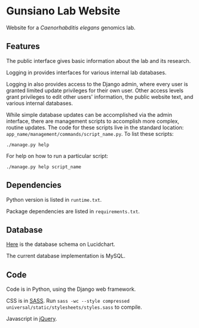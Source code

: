 # Gunsiano Lab Website

Website for a _Caenorhabditis elegans_ genomics lab.


## Features

The public interface gives basic information about the lab and its research.

Logging in provides interfaces for various internal lab databases.

Logging in also provides access to the Django admin, where every user 
is granted limited update privileges for their own user.
Other access levels grant privileges to edit other users' information,
the public website text, and various internal databases.

While simple database updates can be accomplished via the admin interface,
there are management scripts to accomplish more complex, routine updates.
The code for these scripts live in the standard location: 
`app_name/management/commands/script_name.py`.
To list these scripts: 

```
./manage.py help
```

For help on how to run a particular script:

```
./manage.py help script_name
```


## Dependencies

Python version is listed in `runtime.txt`.

Package dependencies are listed in `requirements.txt`.


## Database

[Here](https://www.lucidchart.com/documents/view/492c-0ebc-51d33178-9110-78400a001d4e)
is the database schema on Lucidchart.

The current database implementation is MySQL.


## Code

Code is in Python, using the Django web framework.

CSS is in [SASS](http://sass-lang.com/). Run
`sass -wc --style compressed universal/static/stylesheets/styles.sass`
to compile.

Javascript in [jQuery](http://jquery.com/).

